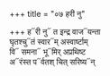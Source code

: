 +++
title = "०७ हरी नु"

+++
ह᳓री नु᳓ त इन्द्र वाज᳓यन्ता  
घृतश्चु᳓तं स्वार᳓म् अस्वार्ष्टाम्  
वि᳓ समना᳓ भू᳓मिर् अप्रथिष्ट  
अ᳓रंस्त प᳓र्वतश् चित् सरिष्य᳓न्